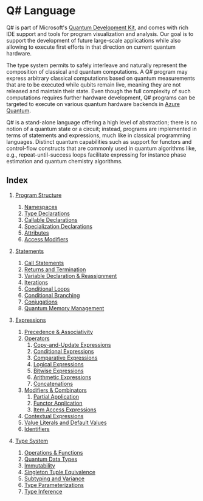 # Q# Language

Q# is part of Microsoft's [Quantum Development Kit](http://www.microsoft.com/quantum), and comes with rich IDE support and tools for program visualization and analysis.
Our goal is to support the development of future large-scale applications while also allowing to execute first efforts in that direction on current quantum hardware. 

The type system permits to safely interleave and naturally represent the composition of classical and quantum computations. A Q# program may express arbitrary classical computations based on quantum measurements that are to be executed while qubits remain live, meaning they are not released and maintain their state. Even though the full complexity of such computations requires further hardware development, Q# programs can be targeted to execute on various quantum hardware backends in [Azure Quantum](https://azure.microsoft.com/services/quantum/).

Q# is a stand-alone language offering a high level of abstraction;
there is no notion of a quantum state or a circuit; instead, 
programs are implemented in terms of statements and expressions, much like in classical programming languages. Distinct quantum capabilities such as support for functors and control-flow constructs that are commonly used in quantum algorithms like, e.g., repeat-until-success loops facilitate expressing for instance phase estimation and quantum chemistry algorithms.


## Index


1. [Program Structure](https://github.com/microsoft/qsharp-language/tree/main/Specifications/Language/1_ProgramStructure)
    1. [Namespaces](https://github.com/microsoft/qsharp-language/blob/main/Specifications/Language/1_ProgramStructure/1_Namespaces.md)
    1. [Type Declarations](https://github.com/microsoft/qsharp-language/blob/main/Specifications/Language/1_ProgramStructure/2_TypeDeclarations.md)
    1. [Callable Declarations](https://github.com/microsoft/qsharp-language/blob/main/Specifications/Language/1_ProgramStructure/3_CallableDeclarations.md)
    1. [Specialization Declarations](https://github.com/microsoft/qsharp-language/blob/main/Specifications/Language/1_ProgramStructure/4_SpecializationDeclarations.md)
    1. [Attributes](https://github.com/microsoft/qsharp-language/blob/main/Specifications/Language/1_ProgramStructure/5_Attributes.md)
    1. [Access Modifiers](https://github.com/microsoft/qsharp-language/blob/main/Specifications/Language/1_ProgramStructure/6_AccessModifiers.md)

1. [Statements](https://github.com/microsoft/qsharp-language/tree/main/Specifications/Language/2_Statements)
    1. [Call Statements](https://github.com/microsoft/qsharp-language/blob/main/Specifications/Language/2_Statements/CallStatements.md)
    1. [Returns and Termination](https://github.com/microsoft/qsharp-language/blob/main/Specifications/Language/2_Statements/ReturnsAndTermination.md)
    1. [Variable Declaration \& Reassignment](https://github.com/microsoft/qsharp-language/blob/main/Specifications/Language/2_Statements/VariableDeclarationsAndUpdates.md)
    1. [Iterations](https://github.com/microsoft/qsharp-language/blob/main/Specifications/Language/2_Statements/Iterations.md)
    1. [Conditional Loops](https://github.com/microsoft/qsharp-language/blob/main/Specifications/Language/2_Statements/ConditionalLoops.md)
    1. [Conditional Branching](https://github.com/microsoft/qsharp-language/blob/main/Specifications/Language/2_Statements/ConditionalBranching.md)
    1. [Conjugations](https://github.com/microsoft/qsharp-language/blob/main/Specifications/Language/2_Statements/Conjugations.md)
    1. [Quantum Memory Management](https://github.com/microsoft/qsharp-language/blob/main/Specifications/Language/2_Statements/QuantumMemoryManagement.md)

1. [Expressions](https://github.com/microsoft/qsharp-language/tree/main/Specifications/Language/3_Expressions)
    1. [Precedence \& Associativity](https://github.com/microsoft/qsharp-language/blob/main/Specifications/Language/3_Expressions/PrecedenceAndAssociativity.md)
    2. [Operators](https://github.com/microsoft/qsharp-language/blob/main/Specifications/Language/3_Expressions/PrecedenceAndAssociativity.md#operators)
        1. [Copy-and-Update Expressions](https://github.com/microsoft/qsharp-language/blob/main/Specifications/Language/3_Expressions/CopyAndUpdateExpressions.md)
        1. [Conditional Expressions](https://github.com/microsoft/qsharp-language/blob/main/Specifications/Language/3_Expressions/ConditionalExpressions.md)
        1. [Comparative Expressions](https://github.com/microsoft/qsharp-language/blob/main/Specifications/Language/3_Expressions/ComparativeExpressions.md)
        1. [Logical Expressions](https://github.com/microsoft/qsharp-language/blob/main/Specifications/Language/3_Expressions/LogicalExpressions.md)
        1. [Bitwise Expressions](https://github.com/microsoft/qsharp-language/blob/main/Specifications/Language/3_Expressions/BitwiseExpressions.md)
        1. [Arithmetic Expressions](https://github.com/microsoft/qsharp-language/blob/main/Specifications/Language/3_Expressions/ArithmeticExpressions.md)
        1. [Concatenations](https://github.com/microsoft/qsharp-language/blob/main/Specifications/Language/3_Expressions/Concatentation.md)
    1. [Modifiers \& Combinators](https://github.com/microsoft/qsharp-language/blob/main/Specifications/Language/3_Expressions/PrecedenceAndAssociativity.md#modifiers-and-combinators)
        1. [Partial Application](https://github.com/microsoft/qsharp-language/blob/main/Specifications/Language/3_Expressions/PartialApplication.md)
        1. [Functor Application](https://github.com/microsoft/qsharp-language/blob/main/Specifications/Language/3_Expressions/FunctorApplication.md)
        1. [Item Access Expressions](https://github.com/microsoft/qsharp-language/blob/main/Specifications/Language/3_Expressions/ItemAccessExpressions.md)
    1. [Contextual Expressions](https://github.com/microsoft/qsharp-language/blob/main/Specifications/Language/3_Expressions/ContextualExpressions.md)
    1. [Value Literals and Default Values](https://github.com/microsoft/qsharp-language/blob/main/Specifications/Language/3_Expressions/ValueLiterals.md)
    1. [Identifiers](https://github.com/microsoft/qsharp-language/blob/main/Specifications/Language/3_Expressions/Identifiers.md)


1. [Type System](https://github.com/microsoft/qsharp-language/tree/main/Specifications/Language/4_TypeSystem)
    1. [Operations \& Functions](https://github.com/microsoft/qsharp-language/blob/main/Specifications/Language/4_TypeSystem/OperationsAndFunctions.md)
    1. [Quantum Data Types](https://github.com/microsoft/qsharp-language/blob/main/Specifications/Language/4_TypeSystem/QuantumDataTypes.md)
    1. [Immutability](https://github.com/microsoft/qsharp-language/blob/main/Specifications/Language/4_TypeSystem/Immutability.md)
    1. [Singleton Tuple Equivalence](https://github.com/microsoft/qsharp-language/blob/main/Specifications/Language/4_TypeSystem/SingletonTupleEquivalence.md)
    1. [Subtyping and Variance](https://github.com/microsoft/qsharp-language/blob/main/Specifications/Language/4_TypeSystem/SubtypingAndVariance.md)
    1. [Type Parameterizations](https://github.com/microsoft/qsharp-language/blob/main/Specifications/Language/4_TypeSystem/TypeParameterizations.md)
    1. [Type Inference](https://github.com/microsoft/qsharp-language/blob/main/Specifications/Language/4_TypeSystem/TypeInference.md)

